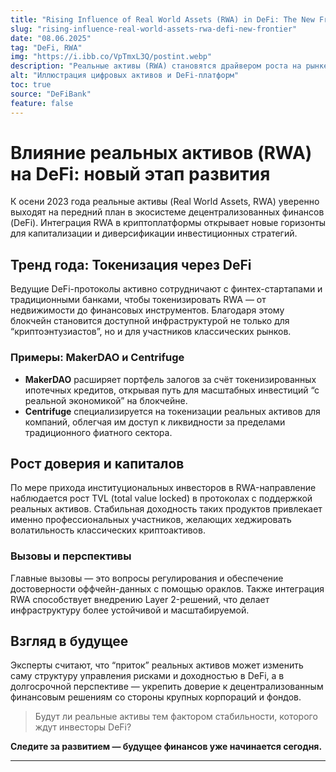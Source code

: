 ```yaml
---
title: "Rising Influence of Real World Assets (RWA) in DeFi: The New Frontier"
slug: "rising-influence-real-world-assets-rwa-defi-new-frontier"
date: "08.06.2025"
tag: "DeFi, RWA"
img: "https://i.ibb.co/VpTmxL3Q/postint.webp"
description: "Реальные активы (RWA) становятся драйвером роста на рынке DeFi, открывая новые возможности для токенизации и привлечения институциональных инвесторов."
alt: "Иллюстрация цифровых активов и DeFi-платформ"
toc: true
source: "DeFiBank"
feature: false
---
```


# Влияние реальных активов (RWA) на DeFi: новый этап развития

К осени 2023 года реальные активы (Real World Assets, RWA) уверенно выходят на передний план в экосистеме децентрализованных финансов (DeFi). Интеграция RWA в криптоплатформы открывает новые горизонты для капитализации и диверсификации инвестиционных стратегий.

## Тренд года: Токенизация через DeFi

Ведущие DeFi-протоколы активно сотрудничают с финтех-стартапами и традиционными банками, чтобы токенизировать RWA — от недвижимости до финансовых инструментов. Благодаря этому блокчейн становится доступной инфраструктурой не только для “криптоэнтузиастов”, но и для участников классических рынков.

### Примеры: MakerDAO и Centrifuge

- **MakerDAO** расширяет портфель залогов за счёт токенизированных ипотечных кредитов, открывая путь для масштабных инвестиций “с реальной экономикой” на блокчейне.
- **Centrifuge** специализируется на токенизации реальных активов для компаний, облегчая им доступ к ликвидности за пределами традиционного фиатного сектора.

## Рост доверия и капиталов

По мере прихода институциональных инвесторов в RWA-направление наблюдается рост TVL (total value locked) в протоколах с поддержкой реальных активов. Стабильная доходность таких продуктов привлекает именно профессиональных участников, желающих хеджировать волатильность классических криптоактивов.

### Вызовы и перспективы

Главные вызовы — это вопросы регулирования и обеспечение достоверности оффчейн-данных с помощью ораклов. Также интеграция RWA способствует внедрению Layer 2-решений, что делает инфраструктуру более устойчивой и масштабируемой.

## Взгляд в будущее

Эксперты считают, что “приток” реальных активов может изменить саму структуру управления рисками и доходностью в DeFi, а в долгосрочной перспективе — укрепить доверие к децентрализованным финансовым решениям со стороны крупных корпораций и фондов.

> Будут ли реальные активы тем фактором стабильности, которого ждут инвесторы DeFi?

**Следите за развитием — будущее финансов уже начинается сегодня.**

---